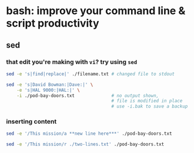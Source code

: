 
# bash: improve your command line & script productivity

## sed

### that edit you're making with `vi`? try using `sed`
```bash
sed -e 's|find|replace|' ./filename.txt # changed file to stdout

sed -e 's|David Bowman:|Dave:|' \
    -e 's|HAL 9000:|HAL:|' \
    -i ./pod-bay-doors.txt              # no output shown,
                                        # file is modified in place
                                        # use -i.bak to save a backup
```

### inserting content
```bash
sed -e '/This mission/a **new line here***' ./pod-bay-doors.txt

sed -e '/This mission/r ./two-lines.txt' ./pod-bay-doors.txt
```

